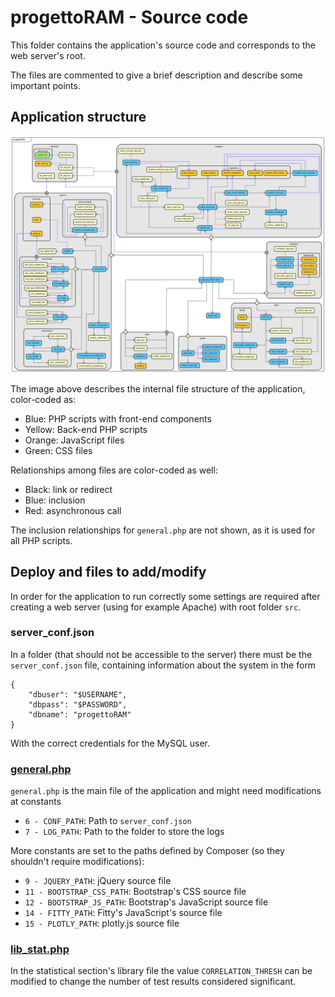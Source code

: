 # progettoRAM - Source code
This folder contains the application's source code and corresponds to the web server's root.

The files are commented to give a brief description and describe some important points.

## Application structure
![Structure](../images/progettoRAM.svg)

The image above describes the internal file structure of the application, color-coded as:
* Blue: PHP scripts with front-end components
* Yellow: Back-end PHP scripts
* Orange: JavaScript files
* Green: CSS files

Relationships among files are color-coded as well:
* Black: link or redirect
* Blue: inclusion
* Red: asynchronous call

The inclusion relationships for `general.php` are not shown, as it is used for all PHP scripts.

## Deploy and files to add/modify
In order for the application to run correctly some settings are required after creating a web server (using for example Apache) with root folder `src`.

### server_conf.json
In a folder (that should not be accessible to the server) there must be the `server_conf.json` file, containing information about the system in the form
```
{
	"dbuser": "$USERNAME",
	"dbpass": "$PASSWORD",
	"dbname": "progettoRAM"
}
```
With the correct credentials for the MySQL user.

### [general.php](libraries/general.php)
`general.php` is the main file of the application and might need modifications at constants
* `6 - CONF_PATH`: Path to `server_conf.json`
* `7 - LOG_PATH`: Path to the folder to store the logs

More constants are set to the paths defined by Composer (so they shouldn't require modifications):
* `9 - JQUERY_PATH`: jQuery source file
* `11 - BOOTSTRAP_CSS_PATH`: Bootstrap's CSS source file
* `12 - BOOTSTRAP_JS_PATH`: Bootstrap's JavaScript source file
* `14 - FITTY_PATH`: Fitty's JavaScript's source file
* `15 - PLOTLY_PATH`: plotly.js source file

### [lib_stat.php](libraries/lib_stat.php)
In the statistical section's library file the value `CORRELATION_THRESH` can be modified to change the number of test results considered significant.
